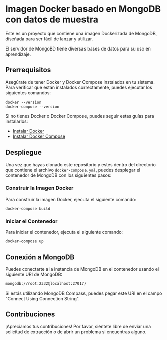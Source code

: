 

# Imagen Docker basado en MongoDB con datos de muestra

Este es un proyecto que contiene una imagen Dockerizada de MongoDB, diseñada para ser fácil de lanzar y utilizar.

El servidor de MongoBD tiene diversas bases de datos para su uso en aprendizaje.

## Prerrequisitos

Asegúrate de tener Docker y Docker Compose instalados en tu sistema. Para verificar que están instalados correctamente, puedes ejecutar los siguientes comandos:

```shell
docker --version
docker-compose --version
```

Si no tienes Docker o Docker Compose, puedes seguir estas guías para instalarlos:

- [Instalar Docker](https://docs.docker.com/get-docker/)
- [Instalar Docker Compose](https://docs.docker.com/compose/install/)

## Despliegue

Una vez que hayas clonado este repositorio y estés dentro del directorio que contiene el archivo `docker-compose.yml`, puedes desplegar el contenedor de MongoDB con los siguientes pasos:

### Construir la Imagen Docker

Para construir la imagen Docker, ejecuta el siguiente comando:

```shell
docker-compose build
```

### Iniciar el Contenedor

Para iniciar el contenedor, ejecuta el siguiente comando:

```shell
docker-compose up
```

## Conexión a MongoDB

Puedes conectarte a la instancia de MongoDB en el contenedor usando el siguiente URI de MongoDB:

```plaintext
mongodb://root:2332@localhost:27017/
```

Si estás utilizando MongoDB Compass, puedes pegar este URI en el campo "Connect Using Connection String".

## Contribuciones

¡Apreciamos tus contribuciones! Por favor, siéntete libre de enviar una solicitud de extracción o de abrir un problema si encuentras alguno.
```
